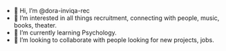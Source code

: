 - 👋 Hi, I’m @dora-inviqa-rec
- 👀 I’m interested in all things recruitment, connecting with people, music, books, theater.
- 🌱 I’m currently learning Psychology.
- 💞️ I’m looking to collaborate with people looking for new projects, jobs.

<!---
dora-inviqa-rec/dora-inviqa-rec is a ✨ special ✨ repository because its `README.md` (this file) appears on your GitHub profile.
You can click the Preview link to take a look at your changes.
--->
